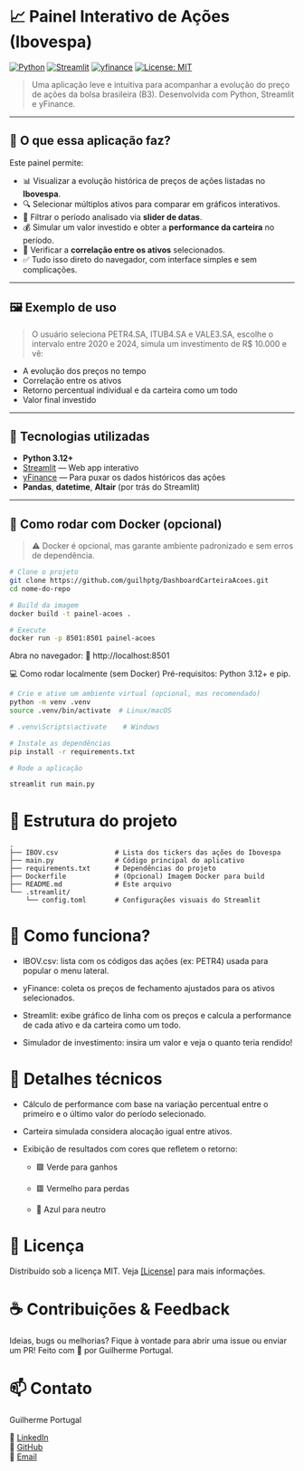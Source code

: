 # 📈 Painel Interativo de Ações (Ibovespa)

[![Python](https://img.shields.io/badge/python-3.12+-blue.svg)](https://www.python.org/)
[![Streamlit](https://img.shields.io/badge/built%20with-Streamlit-ff4b4b.svg)](https://streamlit.io)
[![yfinance](https://img.shields.io/badge/data%20via-yfinance-yellow)](https://pypi.org/project/yfinance/)
[![License: MIT](https://img.shields.io/badge/license-MIT-green.svg)](LICENSE)

> Uma aplicação leve e intuitiva para acompanhar a evolução do preço de ações da bolsa brasileira (B3). Desenvolvida com Python, Streamlit e yFinance.

---

## 🚀 O que essa aplicação faz?

Este painel permite:

- 📊 Visualizar a evolução histórica de preços de ações listadas no **Ibovespa**.
- 🔍 Selecionar múltiplos ativos para comparar em gráficos interativos.
- 📅 Filtrar o período analisado via **slider de datas**.
- 💰 Simular um valor investido e obter a **performance da carteira** no período.
- 🧮 Verificar a **correlação entre os ativos** selecionados.
- ✅ Tudo isso direto do navegador, com interface simples e sem complicações.

---

## 🖼️ Exemplo de uso

> O usuário seleciona PETR4.SA, ITUB4.SA e VALE3.SA, escolhe o intervalo entre 2020 e 2024, simula um investimento de R$ 10.000 e vê:

- A evolução dos preços no tempo
- Correlação entre os ativos
- Retorno percentual individual e da carteira como um todo
- Valor final investido

---

## 🧰 Tecnologias utilizadas

- **Python 3.12+**
- [Streamlit](https://streamlit.io/) — Web app interativo
- [yFinance](https://pypi.org/project/yfinance/) — Para puxar os dados históricos das ações
- **Pandas**, **datetime**, **Altair** (por trás do Streamlit)

---

## 🐳 Como rodar com Docker (opcional)

> ⚠️ Docker é opcional, mas garante ambiente padronizado e sem erros de dependência.

```bash
# Clone o projeto
git clone https://github.com/guilhptg/DashboardCarteiraAcoes.git
cd nome-do-repo

# Build da imagem
docker build -t painel-acoes .

# Execute
docker run -p 8501:8501 painel-acoes
```

Abra no navegador:
🔗 http://localhost:8501

💻 Como rodar localmente (sem Docker)
Pré-requisitos: Python 3.12+ e pip.

```bash
# Crie e ative um ambiente virtual (opcional, mas recomendado)
python -m venv .venv
source .venv/bin/activate  # Linux/macOS

# .venv\Scripts\activate    # Windows

# Instale as dependências
pip install -r requirements.txt

# Rode a aplicação

streamlit run main.py
```
# 📁 Estrutura do projeto
```arduino
.
├── IBOV.csv              # Lista dos tickers das ações do Ibovespa
├── main.py               # Código principal do aplicativo
├── requirements.txt      # Dependências do projeto
├── Dockerfile            # (Opcional) Imagem Docker para build
├── README.md             # Este arquivo
└── .streamlit/
    └── config.toml       # Configurações visuais do Streamlit
```
# 📝 Como funciona?
- IBOV.csv: lista com os códigos das ações (ex: PETR4) usada para popular o menu lateral.

- yFinance: coleta os preços de fechamento ajustados para os ativos selecionados.

- Streamlit: exibe gráfico de linha com os preços e calcula a performance de cada ativo e da carteira como um todo.

- Simulador de investimento: insira um valor e veja o quanto teria rendido!

# 🧠 Detalhes técnicos
- Cálculo de performance com base na variação percentual entre o primeiro e o último valor do período selecionado.

- Carteira simulada considera alocação igual entre ativos.

- Exibição de resultados com cores que refletem o retorno:

    - 🟩 Verde para ganhos

    - 🟥 Vermelho para perdas

    - 🔵 Azul para neutro

# 📜 Licença
Distribuído sob a licença MIT. Veja [[License]](LICENSE)
 para mais informações.

# ☕ Contribuições & Feedback
Ideias, bugs ou melhorias?
Fique à vontade para abrir uma issue ou enviar um PR!
Feito com 💙 por Guilherme Portugal.

# 📫 Contato 
Guilherme Portugal

🔗 [LinkedIn](https://www.linkedin.com/in/guilhptg) \
🐙 [GitHub](https://github.com/guilhptg) \
📧 [Email](guilherme.portugal.busi@gmail.com)

